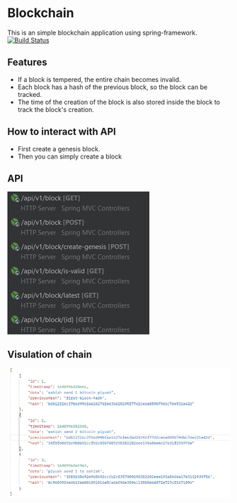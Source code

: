 # Blockchain
This is an simple blockchain application using spring-framework.
[![Build Status](https://travis-ci.org/joemccann/dillinger.svg?branch=master)](https://github.com/bot-alert/Digital-Canteen)

## Features

- If a block is tempered, the entire chain becomes invalid.
- Each block has a hash of the previous block, so the block can be tracked.
- The time of the creation of the block is also stored inside the block to track the block's creation.

## How to interact with API 

- First create a genesis block.
- Then you can simply create a block

## API

![alt text](https://raw.githubusercontent.com/bot-alert/blockchain/main/imagesForReadme/api.png)

## Visulation of chain
![alt text](https://raw.githubusercontent.com/bot-alert/blockchain/main/imagesForReadme/blocks.png)

